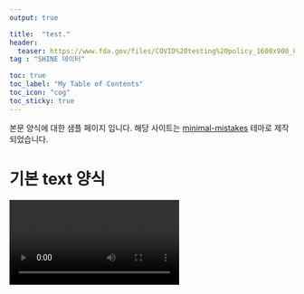 ```yaml
---
output: true

title:  "test."
header:
  teaser: https://www.fda.gov/files/COVID%20testing%20policy_1600x900_0.png # 리스트 페이지 썸네일 이미지 주소
tag : "SHINE 데이터"

toc: true
toc_label: "My Table of Contents"
toc_icon: "cog"
toc_sticky: true
---
```


본문 양식에 대한 샘플 페이지 입니다. 해당 사이트는 [minimal-mistakes](https://mmistakes.github.io/minimal-mistakes/about/) 테마로 제작되었습니다.


# 기본 text 양식

<video controls="" class="videoContainer">
  <source type="video/mp4" src="https://shineforall.org/wp-content/uploads/2021/10/SHINE-홍보영상-1편_KT-감염병-대응-연구-소개_최종.mp4">
</video>